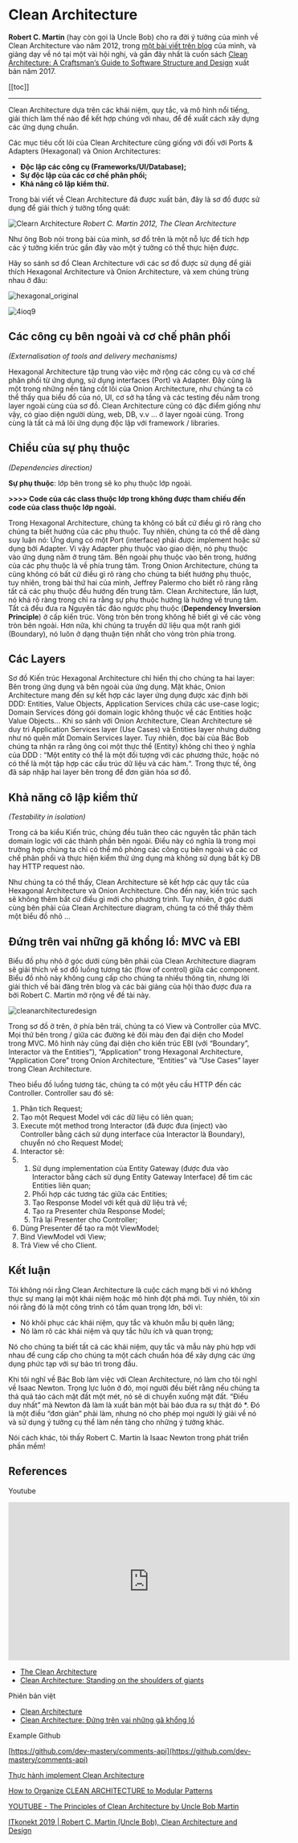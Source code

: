 # Clean Architecture

**Robert C. Martin** (hay còn gọi là Uncle Bob) cho ra đời ý tưởng của mình về Clean Architecture vào năm 2012, trong [một bài viết trên blog](https://blog.cleancoder.com/uncle-bob/2012/08/13/the-clean-architecture.html) của mình, và giảng dạy về nó tại một vài hội nghị, và gần đây nhất là cuốn sách [Clean Architecture: A Craftsman’s Guide to Software Structure and Design](https://edwardthienhoang.wordpress.com/2018/01/13/book-review-clean-architecture-by-robert-c-martin-2017/) xuất bản năm 2017.


[[toc]]

---

Clean Architecture dựa trên các khái niệm, quy tắc, và mô hình nổi tiếng, giải thích làm thế nào để kết hợp chúng với nhau, để đề xuất cách xây dựng các ứng dụng chuẩn.

Các mục tiêu cốt lõi của Clean Architecture cũng giống với đối với Ports & Adapters (Hexagonal) và Onion Architectures:

*   **Độc lập các công cụ (Frameworks/UI/Database);**
*   **Sự độc lập của các cơ chế phân phối;**
*   **Khả năng cô lập kiểm thử.**


Trong bài viết về Clean Architecture đã được xuất bản, đây là sơ đồ được sử dụng để giải thích ý tưởng tổng quát:

![Clearn Architecture](@/images/architecture/cleanarchitecture.jpg)
_Robert C. Martin 2012, The Clean Architecture_

Như ông Bob nói trong bài của mình, sơ đồ trên là một nỗ lực để tích hợp các ý tưởng kiến trúc gần đây vào một ý tưởng có thể thực hiện được.

Hãy so sánh sơ đồ Clean Architecture với các sơ đồ được sử dụng để giải thích Hexagonal Architecture và Onion Architecture, và xem chúng trùng nhau ở đâu:

![hexagonal_original](@/images/architecture/clean/hexagonal_original.gif?w=389&h=255)

![4ioq9](@/images/architecture/clean/4ioq9.png?w=825)

## Các công cụ bên ngoài và cơ chế phân phối

_(Externalisation of tools and delivery mechanisms)_

Hexagonal Architecture tập trung vào việc mở rộng các công cụ và cơ chế phân phối từ ứng dụng, sử dụng interfaces (Port) và Adapter. Đây cũng là một trong những nền tảng cốt lõi của Onion Architecture, như chúng ta có thể thấy qua biểu đồ của nó, UI, cơ sở hạ tầng và các testing đều nằm trong layer ngoài cùng của sơ đồ. Clean Architecture cũng có đặc điểm giống như vậy, có giao diện người dùng, web, DB, v.v … ở layer ngoài cùng. Trong cùng là tất cả mã lõi ứng dụng độc lập với framework / libraries.

## Chiều của sự phụ thuộc

_(Dependencies direction)_

**Sự phụ thuộc**: lớp bên trong sẽ ko phụ thuộc lớp ngoài.

**>>>> Code của các class thuộc lớp trong không được tham chiếu đến code của class thuộc lớp ngoài.**

Trong Hexagonal Architecture, chúng ta không có bất cứ điều gì rõ ràng cho chúng ta biết hướng của các phụ thuộc. Tuy nhiên, chúng ta có thể dễ dàng suy luận nó: Ứng dụng có một Port (interface) phải được implement hoặc sử dụng bởi Adapter. Vì vậy Adapter phụ thuộc vào giao diện, nó phụ thuộc vào ứng dụng nằm ở trung tâm. Bên ngoài phụ thuộc vào bên trong, hướng của các phụ thuộc là về phía trung tâm. Trong Onion Architecture, chúng ta cũng không có bất cứ điều gì rõ ràng cho chúng ta biết hướng phụ thuộc, tuy nhiên, trong bài thứ hai của mình, Jeffrey Palermo cho biết rõ ràng rằng tất cả các phụ thuộc đều hướng đến trung tâm. Clean Architecture, lần lượt, nó khá rõ ràng trong chỉ ra rằng sự phụ thuộc hướng là hướng về trung tâm. Tất cả đều đưa ra Nguyên tắc đảo ngược phụ thuộc (**Dependency Inversion Principle**) ở cấp kiến ​​trúc. Vòng tròn bên trong không hề biết gì về các vòng tròn bên ngoài. Hơn nữa, khi chúng ta truyền dữ liệu qua một ranh giới (Boundary), nó luôn ở dạng thuận tiện nhất cho vòng tròn phía trong.


## Các Layers

Sơ đồ Kiến trúc Hexagonal Architecture chỉ hiển thị cho chúng ta hai layer: Bên trong ứng dụng và bên ngoài của ứng dụng. Mặt khác, Onion Architecture mang đến sự kết hợp các layer ứng dụng được xác định bởi DDD: Entities, Value Objects, Application Services chứa các use-case logic; Domain Services đóng gói domain logic không thuộc về các Entities hoặc Value Objects… Khi so sánh với Onion Architecture, Clean Architecture sẽ duy trì Application Services layer (Use Cases) và Entities layer nhưng dường như nó quên mất Domain Services layer. Tuy nhiên, đọc bài của Bác Bob chúng ta nhận ra rằng ông coi một thực thể (Entity) không chỉ theo ý nghĩa của DDD : “Một entity có thể là một đối tượng với các phương thức, hoặc nó có thể là một tập hợp các cấu trúc dữ liệu và các hàm.“. Trong thực tế, ông đã sáp nhập hai layer bên trong để đơn giản hóa sơ đồ.

## Khả năng cô lập kiểm thử

_(Testability in isolation)_

Trong cả ba kiểu Kiến trúc, chúng đều tuân theo các nguyên tắc phân tách domain logic với các thành phần bên ngoài. Điều này có nghĩa là trong mọi trường hợp chúng ta chỉ có thể mô phỏng các công cụ bên ngoài và các cơ chế phân phối và thực hiện kiểm thử ứng dụng mà không sử dụng bất kỳ DB hay HTTP request nào.

Như chúng ta có thể thấy, Clean Architecture sẽ kết hợp các quy tắc của Hexagonal Architecture và Onion Architecture. Cho đến nay, kiến trúc sạch sẽ không thêm bất cứ điều gì mới cho phương trình. Tuy nhiên, ở góc dưới cùng bên phải của Clean Architecture diagram, chúng ta có thể thấy thêm một biểu đồ nhỏ …

## Đứng trên vai những gã khổng lồ: MVC và EBI

Biểu đồ phụ nhỏ ở góc dưới cùng bên phải của Clean Architecture diagram sẽ giải thích về sơ đồ luồng tương tác (flow of control) giữa các component. Biểu đồ nhỏ này không cung cấp cho chúng ta nhiều thông tin, nhưng lời giải thích về bài đăng trên blog và các bài giảng của hội thảo được đưa ra bởi Robert C. Martin mở rộng về đề tài này.

![cleanarchitecturedesign](@/images/architecture/clean/cleanarchitecturedesign2.png?w=825)

Trong sơ đồ ở trên, ở phía bên trái, chúng ta có View và Controller của MVC. Mọi thứ bên trong / giữa các đường kẻ đôi màu đen đại diện cho Model trong MVC. Mô hình này cũng đại diện cho kiến trúc EBI (với “Boundary”, Interactor và the Entities”), “Application” trong Hexagonal Architecture, “Application Core” trong Onion Architecture, “Entities” và “Use Cases” layer trong Clean Architecture.

Theo biểu đồ luồng tương tác, chúng ta có một yêu cầu HTTP đến các Controller. Controller sau đó sẽ:

1.  Phân tích Request;
2.  Tạo một Request Model với các dữ liệu có liên quan;
3.  Execute một method trong Interactor (đã được đưa (inject) vào Controller bằng cách sử dụng interface của Interactor là Boundary), chuyển nó cho Request Model;
4.  Interactor sẽ:
5.  1.  Sử dụng implementation của Entity Gateway (được đưa vào Interactor bằng cách sử dụng Entity Gateway Interface) để tìm các Entities liên quan;
    2.  Phối hợp các tương tác giữa các Entities;
    3.  Tạo Response Model với kết quả dữ liệu trả về;
    4.  Tạo ra Presenter chứa Response Model;
    5.  Trả lại Presenter cho Controller;
6.  Dùng Presenter để tạo ra một ViewModel;
7.  Bind ViewModel với View;
8.  Trả View về cho Client.

## Kết luận

Tôi không nói rằng Clean Architecture là cuộc cách mạng bởi vì nó không thực sự mang lại một khái niệm hoặc mô hình đột phá mới. Tuy nhiên, tôi xin nói rằng đó là một công trình có tầm quan trọng lớn, bởi vì:

*   Nó khôi phục các khái niệm, quy tắc và khuôn mẫu bị quên lãng;
*   Nó làm rõ các khái niệm và quy tắc hữu ích và quan trọng;

Nó cho chúng ta biết tất cả các khái niệm, quy tắc và mẫu này phù hợp với nhau để cung cấp cho chúng ta một cách chuẩn hóa để xây dựng các ứng dụng phức tạp với sự bảo trì trong đầu.

Khi tôi nghĩ về Bác Bob làm việc với Clean Architecture, nó làm cho tôi nghĩ về Isaac Newton. Trọng lực luôn ở đó, mọi người đều biết rằng nếu chúng ta thả quả táo cách mặt đất một mét, nó sẽ di chuyển xuống mặt đất. “Điều duy nhất” mà Newton đã làm là xuất bản một bài báo đưa ra sự thật đó *. Đó là một điều “đơn giản” phải làm, nhưng nó cho phép mọi người lý giải về nó và sử dụng ý tưởng cụ thể làm nền tảng cho những ý tưởng khác.

Nói cách khác, tôi thấy Robert C. Martin là Isaac Newton trong phát triển phần mềm!


## References 

Youtube 

<iframe width="560" height="315" src="https://www.youtube.com/embed/CnailTcJV_U" frameborder="0" allow="accelerometer; autoplay; encrypted-media; gyroscope; picture-in-picture" allowfullscreen></iframe>

- [The Clean Architecture](https://blog.cleancoder.com/uncle-bob/2012/08/13/the-clean-architecture.html)
- [Clean Architecture: Standing on the shoulders of giants](https://herbertograca.com/2017/09/28/clean-architecture-standing-on-the-shoulders-of-giants/)

Phiên bản việt
- [Clean Architecture](https://viblo.asia/p/clean-architecture-MdZkAQpRkox)
- [Clean Architecture: Đứng trên vai những gã khổng lồ](https://edwardthienhoang.wordpress.com/2018/01/18/clean-architecture-dung-tren-vai-nhung-ga-khong-lo/)


Example Github 

[https://github.com/dev-mastery/comments-api](https://github.com/dev-mastery/comments-api)

[Thực hành implement Clean Architecture](https://edwardthienhoang.wordpress.com/2018/01/31/thuc-hanh-implement-clean-architecture/)

[How to Organize CLEAN ARCHITECTURE to Modular Patterns](https://hackernoon.com/applying-clean-architecture-on-web-application-with-modular-pattern-7b11f1b89011)


[YOUTUBE - The Principles of Clean Architecture by Uncle Bob Martin](https://www.youtube.com/watch?v=o_TH-Y78tt4)

[ITkonekt 2019 | Robert C. Martin (Uncle Bob), Clean Architecture and Design](https://www.youtube.com/watch?v=2dKZ-dWaCiU)
